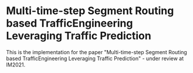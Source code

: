 # Multi-time-step Segment Routing based TrafficEngineering Leveraging Traffic Prediction

This is the implementation for the paper "Multi-time-step Segment Routing based TrafficEngineering Leveraging Traffic
Prediction" - under review at IM2021.
